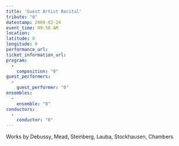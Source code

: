 ```yaml
---
title: 'Guest Artist Recital'
tribute: "0"
datestamp: 2000-02-24
event_time: 09:50 AM
location: 
latitude: 0
longitude: 0
performance_url: 
ticket_information_url: 
program: 
  -
    composition: "0"
guest_performers: 
  -
    guest_performer: "0"
ensembles: 
  -
    ensemble: "0"
conductors: 
  -
    conductor: "0"
---
```

Works by Debussy, Mead, Steinberg, Lauba, Stockhausen, Chambers
